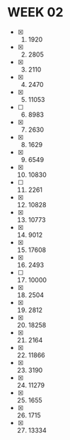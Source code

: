 # WEEK 02
- [x] 01. 1920
- [x] 02. 2805
- [x] 03. 2110
- [x] 04. 2470
- [x] 05. 11053
- [ ] 06. 8983
- [x] 07. 2630
- [x] 08. 1629
- [x] 09. 6549
- [x] 10. 10830
- [ ] 11. 2261
- [x] 12. 10828
- [x] 13. 10773
- [x] 14. 9012
- [x] 15. 17608
- [x] 16. 2493
- [ ] 17. 10000
- [x] 18. 2504
- [x] 19. 2812
- [x] 20. 18258
- [x] 21. 2164
- [x] 22. 11866
- [x] 23. 3190
- [x] 24. 11279
- [x] 25. 1655
- [x] 26. 1715
- [x] 27. 13334
